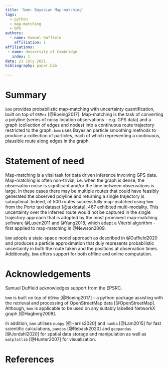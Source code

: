 ```yaml
---
title: 'bmm: Bayesian Map-matching'
tags:
  - python
  - map-matching
  - GPS
authors:
  - name: Samuel Duffield
    affiliation: 1
affiliations:
 - name: University of Cambridge
   index: 1
date: 21 July 2021
bibliography: paper.bib
   
---
```


# Summary

`bmm` provides probabilistic map-matching with uncertainty quantification, built on top of `OSMnx` [@Boeing2017].
Map-matching is the task of converting a polyline (series of noisy location observations - e.g. GPS data)
and a graph (collection of edges and nodes) into a continuous route trajectory restricted to the graph.
`bmm` uses Bayesian particle smoothing methods to produce a collection of particles, each of which representing a
continuous, plausible route along edges in the graph.

# Statement of need

Map-matching is a vital task for data driven inference involving GPS data.
Map-matching is often non-trivial, i.e. when the graph is dense, the observation noise is significant
and/or the time between observations is large. In these cases there may be multiple routes
that could have feasibly generated the observed polyline and returning a single trajectory is suboptimal.
Indeed, of 500 routes successfully map-matched using `bmm` from the Porto taxi dataset [@taxidata], 467 exhibited
multi-modality. This uncertainty over the inferred route would not be captured in the single trajectory
approach that is adopted by the most prominent map-matching software @Luxen2011 and @Yang2018, which adapt a Viterbi
algorithm - first applied to map-matching in @Newson2009.

`bmm` adopts a state-space model approach as described in @Duffield2020
and produces a particle approximation that duly represents probabilistic
uncertainty in both the route taken and the positions at observation times. Additionally, `bmm` offers
support for both offline and online computation.


# Acknowledgements

Samuel Duffield acknowledges support from the EPSRC.

`bmm` is built on top of `OSMnx` [@Boeing2017] - a python package assisting with the retrieval and processing
of OpenStreetMap data [@OpenStreetMap]. Although, `bmm` is applicable to be used on any suitably
labelled NetworkX graph [@Hagberg2008].

In addition, `bmm` utilises `numpy` [@Harris2020] and `numba` [@Lam2015] for fast scientific calculations,
`pandas` [@Reback2020] and `geopandas` [@Jordahl2020] for spatial data storage and manipulation
as well as `matplotlib` [@Hunter2007] for visualisation.

# References